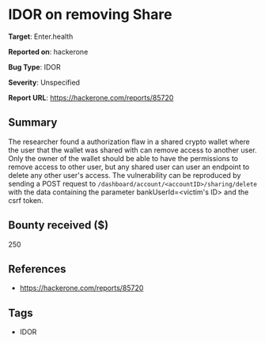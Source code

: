 # IDOR on removing Share

**Target**: Enter.health

**Reported on**: hackerone

**Bug Type**: IDOR

**Severity**: Unspecified

**Report URL**: https://hackerone.com/reports/85720

## Summary
The researcher found a authorization flaw in a shared crypto wallet where the user that the wallet was shared with can remove access to another user.
Only the owner of the wallet should be able to have the permissions to remove access to other user, but any shared user can user an endpoint to delete any other user's access.
The vulnerability can be reproduced by sending a POST request to  `/dashboard/account/<accountID>/sharing/delete` with the data containing the parameter bankUserId=<victim's ID> and the csrf token.

## Bounty received ($)
250

## References
- https://hackerone.com/reports/85720
## Tags
- IDOR
